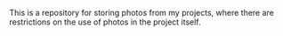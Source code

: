 This is a repository for storing photos from my projects, where there are restrictions on the use of photos in the project itself.
